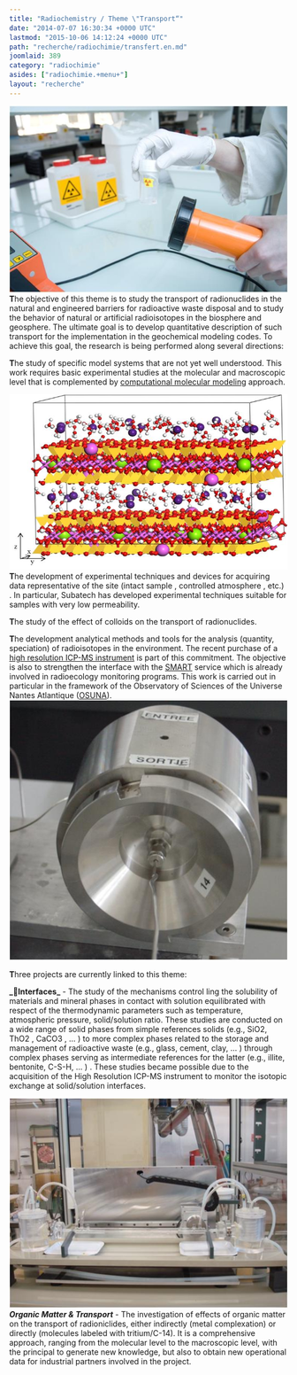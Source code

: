 ```yaml
---
title: "Radiochemistry / Theme \"Transport“"
date: "2014-07-07 16:30:34 +0000 UTC"
lastmod: "2015-10-06 14:12:24 +0000 UTC"
path: "recherche/radiochimie/transfert.en.md"
joomlaid: 389
category: "radiochimie"
asides: ["radiochimie.+menu+"]
layout: "recherche"
---
```

![transf-1](images/transf-1.jpg)**T**he objective of this theme is to study the transport of radionuclides in the natural and engineered barriers for radioactive waste disposal and to study the behavior of natural or artificial radioisotopes in the biosphere and geosphere. The ultimate goal is to develop quantitative description of such transport for the implementation in the geochemical modeling codes. To achieve this goal, the research is being performed along several directions:

**T**he study of specific model systems that are not yet well understood. This work requires basic experimental studies at the molecular and macroscopic level that is complemented by [computational molecular modeling](/) approach.

![transf-2](images/transf-2.jpg)**T**he development of experimental techniques and devices for acquiring data representative of the site (intact sample , controlled atmosphere , etc.) . In particular, Subatech has developed experimental techniques suitable for samples with very low permeability.

**T**he study of the effect of colloids on the transport of radionuclides.

**T**he development analytical methods and tools for the analysis (quantity, speciation) of radioisotopes in the environment. The recent purchase of a [high resolution ICP-MS instrument](fr/recherche/nucleaire-et-environnement/radiochimie/equipements-methodes-techniques) is part of this commitment. The objective is also to strengthen the interface with the [SMART](fr/mesures/le-service-smart/presentation) service which is already involved in radioecology monitoring programs. This work is carried out in particular in the framework of the Observatory of Sciences of the Universe Nantes Atlantique ([OSUNA](http://www.osuna.univ-nantes.fr/)).![transf-3](images/transf-3.jpg)

**T**hree projects are currently linked to this theme:

**_Interfaces_** - The study of the mechanisms control ling the solubility of materials and mineral phases in contact with solution equilibrated with respect of the thermodynamic parameters such as temperature, atmospheric pressure, solid/solution ratio. These studies are conducted on a wide range of solid phases from simple references solids (e.g., SiO2, ThO2 , CaCO3 , ... ) to more complex phases related to the storage and management of radioactive waste (e.g., glass, cement, clay, ... ) through complex phases serving as intermediate references for the latter (e.g., illite, bentonite, C-S-H, ... ) . These studies became possible due to the acquisition of the High Resolution ICP-MS instrument to monitor the isotopic exchange at solid/solution interfaces.

![transf-4](images/transf-4.jpg)_**Organic Matter & Transport**_ - The investigation of effects of organic matter on the transport of radioniclides, either indirectly (metal complexation) or directly (molecules labeled with tritium/C-14). It is a comprehensive approach, ranging from the molecular level to the macroscopic level, with the principal to generate new knowledge, but also to obtain new operational data for industrial partners involved in the project.
